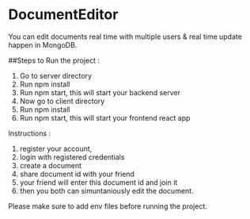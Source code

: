 # DocumentEditor
You can edit documents real time with multiple users &amp; real time update happen in MongoDB. 

##Steps to Run the project  : 
1. Go to server directory
2. Run npm install
3. Run npm start, this will start your backend server
4. Now go to client directory
5. Run npm install
6. Run npm start, this will start your frontend react app

Instructions : 
1. register your account,
2. login with registered credentials
3. create a document
4. share document id with your friend
5. your friend will enter this document id and join it
6. then you both can simuntaniously edit the document.


Please make sure to add env files before running the project. 
